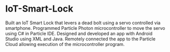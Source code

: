 # IoT-Smart-Lock
Built an IoT Smart Lock that levers a dead bolt using a servo controlled via smartphone. Programmed Particle Photon microcontroller to move the servo using C# in Particle IDE. Designed and developed an app with Android Studio using XML and Java. Remotely connected the app to the Particle Cloud allowing execution of the microcontroller program.
